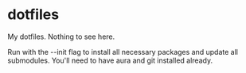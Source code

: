 dotfiles
========
My dotfiles. Nothing to see here.

Run with the --init flag to install all necessary packages and update all submodules. You'll need to have aura and git installed already.
